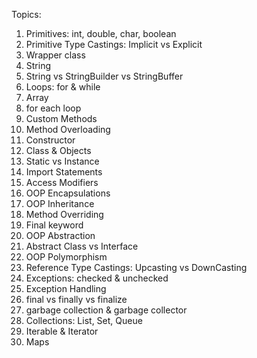 
Topics:
1. Primitives: int, double, char, boolean
2. Primitive Type Castings: Implicit vs Explicit
3. Wrapper class
4. String
5. String vs StringBuilder vs StringBuffer
6. Loops: for & while
7. Array
8. for each loop
9. Custom Methods
10. Method Overloading
11. Constructor
12. Class & Objects
13. Static vs Instance
14. Import Statements
15. Access Modifiers
16. OOP Encapsulations
17. OOP Inheritance
18. Method Overriding
19. Final keyword
20. OOP Abstraction
21. Abstract Class vs Interface
22. OOP Polymorphism
23. Reference Type Castings: Upcasting vs DownCasting
24. Exceptions: checked & unchecked
25. Exception Handling
26. final vs finally vs finalize
27. garbage collection & garbage collector
28. Collections: List, Set, Queue
29. Iterable & Iterator
30. Maps
